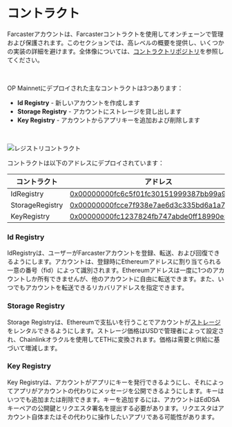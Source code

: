 # コントラクト

Farcasterアカウントは、Farcasterコントラクトを使用してオンチェーンで管理および保護されます。このセクションでは、高レベルの概要を提供し、いくつかの実装の詳細を避けます。全体像については、[コントラクトリポジトリ](https://github.com/farcasterxyz/contracts/)を参照してください。

<br>

OP Mainnetにデプロイされた主なコントラクトは3つあります：

- **Id Registry** - 新しいアカウントを作成します
- **Storage Registry** - アカウントにストレージを貸し出します
- **Key Registry** - アカウントからアプリキーを追加および削除します

<br>

![レジストリコントラクト](/assets/registry-contracts.png)

コントラクトは以下のアドレスにデプロイされています：

| コントラクト        | アドレス                                                                                                                          |
| --------------- | -------------------------------------------------------------------------------------------------------------------------------- |
| IdRegistry      | [0x00000000fc6c5f01fc30151999387bb99a9f489b](https://optimistic.etherscan.io/address/0x00000000fc6c5f01fc30151999387bb99a9f489b) |
| StorageRegistry | [0x00000000fcce7f938e7ae6d3c335bd6a1a7c593d](https://optimistic.etherscan.io/address/0x00000000fcce7f938e7ae6d3c335bd6a1a7c593d) |
| KeyRegistry     | [0x00000000fc1237824fb747abde0ff18990e59b7e](https://optimistic.etherscan.io/address/0x00000000fc1237824fb747abde0ff18990e59b7e) |

### Id Registry

IdRegistryは、ユーザーがFarcasterアカウントを登録、転送、および回復できるようにします。アカウントは、登録時にEthereumアドレスに割り当てられる一意の番号（fid）によって識別されます。Ethereumアドレスは一度に1つのアカウントしか所有できませんが、他のアカウントに自由に転送できます。また、いつでもアカウントを転送できるリカバリアドレスを指定できます。

### Storage Registry

Storage Registryは、Ethereumで支払いを行うことでアカウントが[ストレージ](../what-is-farcaster/messages.md#storage)をレンタルできるようにします。ストレージ価格はUSDで管理者によって設定され、Chainlinkオラクルを使用してETHに変換されます。価格は需要と供給に基づいて増減します。

### Key Registry

Key Registryは、アカウントがアプリにキーを発行できるようにし、それによってアプリがアカウントの代わりにメッセージを公開できるようにします。キーはいつでも追加または削除できます。キーを追加するには、アカウントはEdDSAキーペアの公開鍵とリクエスタ署名を提出する必要があります。リクエスタはアカウント自体またはその代わりに操作したいアプリである可能性があります。
